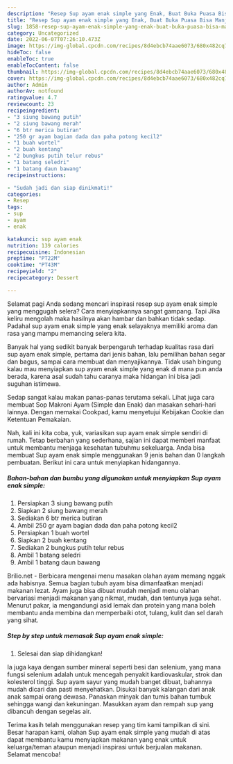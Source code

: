 ```yaml
---
description: "Resep Sup ayam enak simple yang Enak, Buat Buka Puasa Bisa Manjain Lidah"
title: "Resep Sup ayam enak simple yang Enak, Buat Buka Puasa Bisa Manjain Lidah"
slug: 1858-resep-sup-ayam-enak-simple-yang-enak-buat-buka-puasa-bisa-manjain-lidah
category: Uncategorized
date: 2022-06-07T07:26:10.473Z
image: https://img-global.cpcdn.com/recipes/8d4ebcb74aae6073/680x482cq70/sup-ayam-enak-simple-foto-resep-utama.jpg
hideToc: false
enableToc: true
enableTocContent: false
thumbnail: https://img-global.cpcdn.com/recipes/8d4ebcb74aae6073/680x482cq70/sup-ayam-enak-simple-foto-resep-utama.jpg
cover: https://img-global.cpcdn.com/recipes/8d4ebcb74aae6073/680x482cq70/sup-ayam-enak-simple-foto-resep-utama.jpg
author: Admin
authorAv: notfound
ratingvalue: 4.7
reviewcount: 23
recipeingredient:
- "3 siung bawang putih"
- "2 siung bawang merah"
- "6 btr merica butiran"
- "250 gr ayam bagian dada dan paha potong kecil2"
- "1 buah wortel"
- "2 buah kentang"
- "2 bungkus putih telur rebus"
- "1 batang seledri"
- "1 batang daun bawang"
recipeinstructions:

- "Sudah jadi dan siap dinikmati!"
categories:
- Resep
tags:
- sup
- ayam
- enak

katakunci: sup ayam enak 
nutrition: 139 calories
recipecuisine: Indonesian
preptime: "PT22M"
cooktime: "PT43M"
recipeyield: "2"
recipecategory: Dessert

---
```



Selamat pagi Anda sedang mencari inspirasi resep sup ayam enak simple yang menggugah selera? Cara menyiapkannya sangat gampang. Tapi Jika keliru mengolah maka hasilnya akan hambar dan bahkan tidak sedap. Padahal sup ayam enak simple yang enak selayaknya memiliki aroma dan rasa yang mampu memancing selera kita.


Banyak hal yang sedikit banyak berpengaruh terhadap kualitas rasa dari sup ayam enak simple, pertama dari jenis bahan, lalu pemilihan bahan segar dan bagus, sampai cara membuat dan menyajikannya. Tidak usah bingung kalau mau menyiapkan sup ayam enak simple yang enak di mana pun anda berada, karena asal sudah tahu caranya maka hidangan ini bisa jadi suguhan istimewa.

Sedap sangat kalau makan panas-panas terutama sekali. Lihat juga cara membuat Sop Makroni Ayam (Simple dan Enak) dan masakan sehari-hari lainnya. Dengan memakai Cookpad, kamu menyetujui Kebijakan Cookie dan Ketentuan Pemakaian.


Nah, kali ini kita coba, yuk, variasikan sup ayam enak simple sendiri di rumah. Tetap berbahan yang sederhana, sajian ini dapat memberi manfaat untuk membantu menjaga kesehatan tubuhmu sekeluarga. Anda bisa membuat Sup ayam enak simple menggunakan 9 jenis bahan dan 0 langkah pembuatan. Berikut ini cara untuk menyiapkan hidangannya.

<!--inarticleads1-->

##### Bahan-bahan dan bumbu yang digunakan untuk menyiapkan Sup ayam enak simple:

1. Persiapkan 3 siung bawang putih
1. Siapkan 2 siung bawang merah
1. Sediakan 6 btr merica butiran
1. Ambil 250 gr ayam bagian dada dan paha potong kecil2
1. Persiapkan 1 buah wortel
1. Siapkan 2 buah kentang
1. Sediakan 2 bungkus putih telur rebus
1. Ambil 1 batang seledri
1. Ambil 1 batang daun bawang


Brilio.net - Berbicara mengenai menu masakan olahan ayam memang nggak ada habisnya. Semua bagian tubuh ayam bisa dimanfaatkan menjadi makanan lezat. Ayam juga bisa dibuat mudah menjadi menu olahan bervariasi menjadi makanan yang nikmat, mudah, dan tentunya juga sehat. Menurut pakar, ia mengandungi asid lemak dan protein yang mana boleh membantu anda membina dan memperbaiki otot, tulang, kulit dan sel darah yang sihat. 

<!--inarticleads2-->

##### Step by step untuk memasak Sup ayam enak simple:


1. Selesai dan siap dihidangkan!

Ia juga kaya dengan sumber mineral seperti besi dan selenium, yang mana fungsi selenium adalah untuk mencegah penyakit kardiovaskular, strok dan kolesterol tinggi. Sup ayam sayur yang mudah banget dibuat, bahannya mudah dicari dan pasti menyehatkan. Disukai banyak kalangan dari anak anak sampai orang dewasa. Panaskan minyak dan tumis bahan tumbuk sehingga wangi dan kekuningan. Masukkan ayam dan rempah sup yang dibancuh dengan segelas air. 

Terima kasih telah menggunakan resep yang tim kami tampilkan di sini. Besar harapan kami, olahan Sup ayam enak simple yang mudah di atas dapat membantu kamu menyiapkan makanan yang enak untuk keluarga/teman ataupun menjadi inspirasi untuk berjualan makanan. Selamat mencoba!
